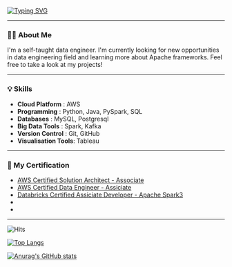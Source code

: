 [![Typing SVG](https://readme-typing-svg.demolab.com?font=Fira+Code&size=25&pause=1000&color=F7F7F7&width=435&lines=+Hi+there%2C+I'm+Seohui!%F0%9F%91%8B)](https://git.io/typing-svg)

---

### 🧑‍💻 About Me
I'm a self-taught data engineer. I'm currently looking for new opportunities in data engineering field and learning more about Apache frameworks. Feel free to take a look at my projects!

---

### 💡 Skills
- **Cloud Platform** : AWS
- **Programming** : Python, Java, PySpark, SQL
- **Databases** : MySQL, Postgresql
- **Big Data Tools** : Spark, Kafka
- **Version Control** : Git, GitHub
- **Visualisation Tools**: Tableau
  
---

### 📝 My Certification
- [AWS Certified Solution Architect - Associate]()
- [AWS Certified Data Engineer - Assiciate]()
- [Databricks Certified Assiciate Developer - Apache Spark3]()
- []()
- []()
  
---

![Hits](https://hits.seeyoufarm.com/api/count/incr/badge.svg?url=https%3A%2F%2Fgithub.com%2Fgjbae1212%2Fhit-counter&count_bg=%233D85C8&title_bg=%23555555&icon=&icon_color=%23E7E7E7&title=Profile+Views&edge_flat=false)

[![Top Langs](https://github-readme-stats.vercel.app/api/top-langs/?username=toughcookieseohui)](https://github.com/anuraghazra/github-readme-stats)

[![Anurag's GitHub stats](https://github-readme-stats.vercel.app/api?username=toughcookieseohui)](https://github.com/anuraghazra/github-readme-stats)

